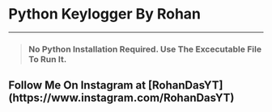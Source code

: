 # Python Keylogger By Rohan
___
>### No Python Installation Required. Use The Excecutable File To Run It. 

<h2>
Follow Me On Instagram at [RohanDasYT](https://www.instagram.com/RohanDasYT)
